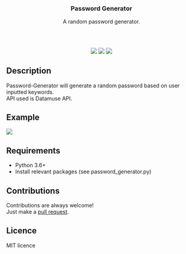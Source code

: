 <p align="center">
<h3 align="center">Password Generator</h3>
<p align="center">A random password generator.</p>
<h2></h2>
</p>
<br />

<p align="center">
<a href="../../issues"><img src="https://img.shields.io/github/issues/aminbeigi/Password-Generator.svg?style=flat-square" /></a>
<a href="../../pulls"><img src="https://img.shields.io/github/issues-pr/aminbeigi/Password-Generator.svg?style=flat-square" /></a>
<img src="https://img.shields.io/github/license/aminbeigi/Password-Generator?style=flat-square">
</p>

## Description
Password-Generator will generate a random password based on user inputted keywords.   
API used is Datamuse API.  

## Example
<img src="https://i.imgur.com/siC3Asj.png"/>

## Requirements
* Python 3.6+
* Install relevant packages (see password_generator.py)

## Contributions
Contributions are always welcome!  
Just make a [pull request](../../pulls).

## Licence
MIT licence
